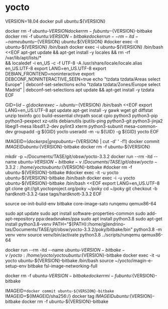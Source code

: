 # yocto

VERSION=18.04
docker pull ubuntu:${VERSION}

docker rm -f ubuntu-${VERSION}
docker rm -f ubuntu-${VERSION}-bitbake
docker rmi -f ubuntu:${VERSION}-bitbake
docker run --rm -itd --name ubuntu-${VERSION} ubuntu:${VERSION}
#docker exec -it ubuntu-${VERSION} /bin/bash
docker exec -i ubuntu-${VERSION} /bin/bash <<EOF
apt-get update && apt-get install -y locales && rm -rf /var/lib/apt/lists/* \
	&& localedef -i en_US -c -f UTF-8 -A /usr/share/locale/locale.alias en_US.UTF-8
export LANG=en_US.UTF-8
export DEBIAN_FRONTEND=noninteractive
export DEBCONF_NONINTERACTIVE_SEEN=true
echo "tzdata tzdata/Areas select Europe" | debconf-set-selections
echo "tzdata tzdata/Zones/Europe select Madrid" | debconf-set-selections
apt update && apt-get install -y tzdata
EOF

GID=$(id -g)
docker exec -i ubuntu-${VERSION} /bin/bash <<EOF
export LANG=en_US.UTF-8
apt update
apt-get install -y gawk wget git diffstat unzip texinfo gcc build-essential chrpath socat cpio python3 python3-pip python3-pexpect xz-utils debianutils iputils-ping python3-git python3-jinja2 libegl1-mesa libsdl1.2-dev pylint3 xterm python3-subunit mesa-common-dev
groupadd -g ${GID} yocto
useradd -m -u ${UID} -g ${GID} yocto
EOF

IMAGEID=$(docker ps | grep ubuntu-${VERSION} | cut -d' ' -f1)
docker commit ${IMAGEID} ubuntu:${VERSION}-bitbake
docker rm -f ubuntu-${VERSION}

mkdir -p ~/Documents/TASE/git/obsw/yocto-3.3.2
docker run --rm -itd --name ubuntu-${VERSION}-bitbake -v ~/Documents/TASE/git/obsw/yocto-3.3.2:/home/yocto ubuntu:${VERSION}-bitbake
#docker rm -f ubuntu-${VERSION}-bitbake
#docker exec -it -u yocto ubuntu-${VERSION}-bitbake /bin/bash
docker exec -i -u yocto ubuntu-${VERSION}-bitbake /bin/bash <<EOF
export LANG=en_US.UTF-8
git clone git://git.yoctoproject.org/poky ~/poky
cd ~/poky
git checkout -b hardknott-3.3.2-tase tags/hardknott-3.3.2
EOF

source oe-init-build-env
bitbake core-image-sato
runqemu qemux86-64

sudo apt update
sudo apt install software-properties-common
sudo add-apt-repository ppa:deadsnakes/ppa
sudo apt install python3.8
sudo apt-get install python3.8-venv
PATH="${PATH}:/home/gjlendrino-tas/Documents/TASE/git/obsw/yocto-3.3.2/poky/bitbake/bin"
python3.8 -m venv venv
source venv/bin/activate
python3.8 ../scripts/runqemu qemux86-64


docker run --rm -itd --name ubuntu-${VERSION}-bitbake -v ~/yocto:/home/yocto/yocto ubuntu:${VERSION}-bitbake
docker exec -it -u yocto ubuntu-${VERSION}-bitbake /bin/bash
source ~/yocto/imagin-e-setup-env
bitbake fsl-image-networking-full

docker rm -f ubuntu-${VERSION}-bitbake
docker rmi -f ubuntu:${VERSION}-bitbake

IMAGEID=`docker commit ubuntu-${VERSION}-bitbake`
IMAGEID=${IMAGEID/sha256:/}
docker tag ${IMAGEID} ubuntu:${VERSION}-bitbake
docker rm -f ubuntu-${VERSION}-bitbake